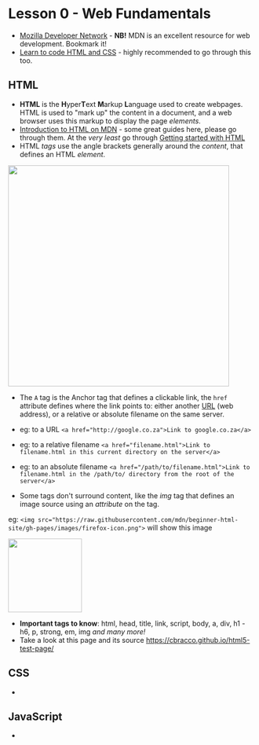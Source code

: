 # Lesson 0 - Web Fundamentals

- [Mozilla Developer Network](https://developer.mozilla.org/en-US/) - **NB!** MDN is an excellent resource for web development. Bookmark it!
- [Learn to code HTML and CSS](http://learn.shayhowe.com/html-css/) - highly recommended to go through this too.

## HTML
- **HTML** is the **H**yper**T**ext **M**arkup **L**anguage used to create webpages. HTML is used to "mark up" the content in a document, and a web browser uses this markup to display the page *elements*.
- [Introduction to HTML on MDN](https://developer.mozilla.org/en-US/docs/Learn/HTML) - some great guides here, please go through them. At the *very least* go through [Getting started with HTML](https://developer.mozilla.org/en-US/docs/Learn/HTML/Introduction_to_HTML/Getting_started)
- HTML *tags* use the angle brackets generally around the *content*, that defines an HTML *element*.
<img src="https://mdn.mozillademos.org/files/9347/grumpy-cat-small.png" width="450"/>

- The ```A``` tag is the Anchor tag that defines a clickable link, the ```href``` attribute defines where the link points to: either another [URL](https://en.wikipedia.org/wiki/URL) (web address), or a relative or absolute filename on the same server.  
- eg: to a URL ```<a href="http://google.co.za">Link to google.co.za</a>``` 
- eg: to a relative filename ```<a href="filename.html">Link to filename.html in this current directory on the server</a>```
- eg: to an absolute filename ```<a href="/path/to/filename.html">Link to filename.html in the /path/to/ directory from the root of the server</a>```

- Some tags don't surround content, like the *img* tag that defines an image source using an *attribute* on the tag. 

eg: ```<img src="https://raw.githubusercontent.com/mdn/beginner-html-site/gh-pages/images/firefox-icon.png">``` will show this image 

<img src="https://raw.githubusercontent.com/mdn/beginner-html-site/gh-pages/images/firefox-icon.png" width="150">

- **Important tags to know**: html, head, title, link, script, body, a, div, h1 - h6, p, strong, em, img *and many more!*
- Take a look at this page and its source https://cbracco.github.io/html5-test-page/


## CSS
-

## JavaScript
-


